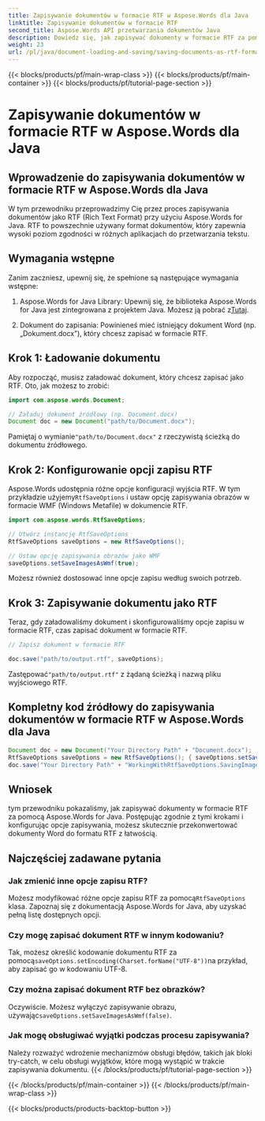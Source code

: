 ```yaml
---
title: Zapisywanie dokumentów w formacie RTF w Aspose.Words dla Java
linktitle: Zapisywanie dokumentów w formacie RTF
second_title: Aspose.Words API przetwarzania dokumentów Java
description: Dowiedz się, jak zapisywać dokumenty w formacie RTF za pomocą Aspose.Words for Java. Przewodnik krok po kroku z kodem źródłowym do wydajnej konwersji dokumentów.
weight: 23
url: /pl/java/document-loading-and-saving/saving-documents-as-rtf-format/
---
```


{{< blocks/products/pf/main-wrap-class >}}
{{< blocks/products/pf/main-container >}}
{{< blocks/products/pf/tutorial-page-section >}}

# Zapisywanie dokumentów w formacie RTF w Aspose.Words dla Java


## Wprowadzenie do zapisywania dokumentów w formacie RTF w Aspose.Words dla Java

W tym przewodniku przeprowadzimy Cię przez proces zapisywania dokumentów jako RTF (Rich Text Format) przy użyciu Aspose.Words for Java. RTF to powszechnie używany format dokumentów, który zapewnia wysoki poziom zgodności w różnych aplikacjach do przetwarzania tekstu.

## Wymagania wstępne

Zanim zaczniesz, upewnij się, że spełnione są następujące wymagania wstępne:

1.  Aspose.Words for Java Library: Upewnij się, że biblioteka Aspose.Words for Java jest zintegrowana z projektem Java. Możesz ją pobrać z[Tutaj](https://releases.aspose.com/words/java/).

2. Dokument do zapisania: Powinieneś mieć istniejący dokument Word (np. „Dokument.docx”), który chcesz zapisać w formacie RTF.

## Krok 1: Ładowanie dokumentu

Aby rozpocząć, musisz załadować dokument, który chcesz zapisać jako RTF. Oto, jak możesz to zrobić:

```java
import com.aspose.words.Document;

// Załaduj dokument źródłowy (np. Document.docx)
Document doc = new Document("path/to/Document.docx");
```

 Pamiętaj o wymianie`"path/to/Document.docx"` z rzeczywistą ścieżką do dokumentu źródłowego.

## Krok 2: Konfigurowanie opcji zapisu RTF

 Aspose.Words udostępnia różne opcje konfiguracji wyjścia RTF. W tym przykładzie użyjemy`RtfSaveOptions` i ustaw opcję zapisywania obrazów w formacie WMF (Windows Metafile) w dokumencie RTF.

```java
import com.aspose.words.RtfSaveOptions;

// Utwórz instancję RtfSaveOptions
RtfSaveOptions saveOptions = new RtfSaveOptions();

// Ustaw opcję zapisywania obrazów jako WMF
saveOptions.setSaveImagesAsWmf(true);
```

Możesz również dostosować inne opcje zapisu według swoich potrzeb.

## Krok 3: Zapisywanie dokumentu jako RTF

Teraz, gdy załadowaliśmy dokument i skonfigurowaliśmy opcje zapisu w formacie RTF, czas zapisać dokument w formacie RTF.

```java
// Zapisz dokument w formacie RTF

doc.save("path/to/output.rtf", saveOptions);
```

 Zastępować`"path/to/output.rtf"` z żądaną ścieżką i nazwą pliku wyjściowego RTF.

## Kompletny kod źródłowy do zapisywania dokumentów w formacie RTF w Aspose.Words dla Java

```java
Document doc = new Document("Your Directory Path" + "Document.docx");
RtfSaveOptions saveOptions = new RtfSaveOptions(); { saveOptions.setSaveImagesAsWmf(true); }
doc.save("Your Directory Path" + "WorkingWithRtfSaveOptions.SavingImagesAsWmf.rtf", saveOptions);
```

## Wniosek

tym przewodniku pokazaliśmy, jak zapisywać dokumenty w formacie RTF za pomocą Aspose.Words for Java. Postępując zgodnie z tymi krokami i konfigurując opcje zapisywania, możesz skutecznie przekonwertować dokumenty Word do formatu RTF z łatwością.

## Najczęściej zadawane pytania

### Jak zmienić inne opcje zapisu RTF?

 Możesz modyfikować różne opcje zapisu RTF za pomocą`RtfSaveOptions` klasa. Zapoznaj się z dokumentacją Aspose.Words for Java, aby uzyskać pełną listę dostępnych opcji.

### Czy mogę zapisać dokument RTF w innym kodowaniu?

 Tak, możesz określić kodowanie dokumentu RTF za pomocą`saveOptions.setEncoding(Charset.forName("UTF-8"))`na przykład, aby zapisać go w kodowaniu UTF-8.

### Czy można zapisać dokument RTF bez obrazków?

 Oczywiście. Możesz wyłączyć zapisywanie obrazu, używając`saveOptions.setSaveImagesAsWmf(false)`.

### Jak mogę obsługiwać wyjątki podczas procesu zapisywania?

Należy rozważyć wdrożenie mechanizmów obsługi błędów, takich jak bloki try-catch, w celu obsługi wyjątków, które mogą wystąpić w trakcie zapisywania dokumentu.
{{< /blocks/products/pf/tutorial-page-section >}}

{{< /blocks/products/pf/main-container >}}
{{< /blocks/products/pf/main-wrap-class >}}

{{< blocks/products/products-backtop-button >}}
